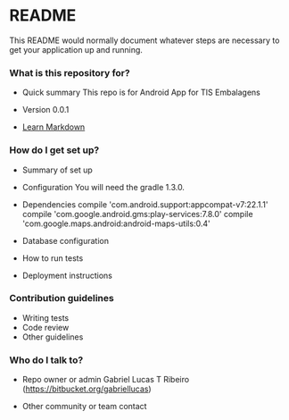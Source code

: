 # README #

This README would normally document whatever steps are necessary to get your application up and running.

### What is this repository for? ###

* Quick summary
This repo is for Android App for TIS Embalagens

* Version 0.0.1
* [Learn Markdown](https://bitbucket.org/tutorials/markdowndemo)

### How do I get set up? ###

* Summary of set up
* Configuration
	You will need the gradle 1.3.0.

* Dependencies
    compile 'com.android.support:appcompat-v7:22.1.1'
    compile 'com.google.android.gms:play-services:7.8.0'
    compile 'com.google.maps.android:android-maps-utils:0.4'
	
* Database configuration
* How to run tests
* Deployment instructions

### Contribution guidelines ###

* Writing tests
* Code review
* Other guidelines

### Who do I talk to? ###

* Repo owner or admin
Gabriel Lucas T Ribeiro (https://bitbucket.org/gabriellucas)

* Other community or team contact
